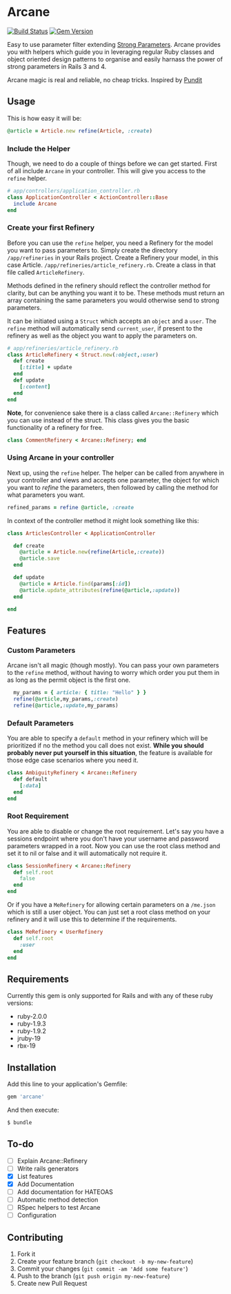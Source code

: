 # Arcane

[![Build Status](https://travis-ci.org/cloudsdaleapp/arcane.png?branch=master)](https://travis-ci.org/cloudsdaleapp/arcane)
[![Gem Version](https://badge.fury.io/rb/arcane.png)](http://badge.fury.io/rb/arcane)

Easy to use parameter filter extending [Strong Parameters](https://github.com/rails/strong_parameters).
Arcane provides you with helpers which guide you in leveraging regular Ruby classes and object oriented
design patterns to organise and easily harnass the power of strong parameters in Rails 3 and 4.

Arcane magic is real and reliable, no cheap tricks.
Inspired by [Pundit](https://github.com/elabs/pundit)

## Usage

This is how easy it will be:

```ruby
@article = Article.new refine(Article, :create)
```

### Include the Helper

Though, we need to do a couple of things before we can get started. First of all include `Arcane` in your
controller. This will give you access to the `refine` helper.

```ruby
# app/controllers/application_controller.rb
class ApplicationController < ActionController::Base
  include Arcane
end
```

### Create your first Refinery

Before you can use the `refine` helper, you need a Refinery for the model you want to pass parameters to.
Simply create the directory `/app/refineries` in your Rails project. Create a Refinery your model, in this
case Article. `/app/refineries/article_refinery.rb`. Create a class in that file called `ArticleRefinery`.

Methods defined in the refinery should reflect the controller method for clarity, but can be anything you
want it to be. These methods must return an array containing the same parameters you would otherwise send
to strong parameters.

It can be initiated using a `Struct` which accepts an `object` and a `user`. The `refine` method will
automatically send `current_user`, if present to the refinery as well as the object you want to apply
the parameters on.

```ruby
# app/refineries/article_refinery.rb
class ArticleRefinery < Struct.new(:object,:user)
  def create
    [:title] + update
  end
  def update
    [:content]
  end
end
```

**Note**, for convenience sake there is a class called `Arcane::Refinery` which you can use instead of
the struct. This class gives you the basic functionality of a refinery for free.

```ruby
class CommentRefinery < Arcane::Refinery; end
```

### Using Arcane in your controller

Next up, using the `refine` helper. The helper can be called from anywhere in your controller and views
and accepts one parameter, the object for which you want to *refine* the parameters, then followed by
calling the method for what parameters you want.

```ruby
refined_params = refine @article, :create
```

In context of the controller method it might look something like this:

```ruby
class ArticlesController < ApplicationController

  def create
    @article = Article.new(refine(Article,:create))
    @article.save
  end

  def update
    @article = Article.find(params[:id])
    @article.update_attributes(refine(@article,:update))
  end

end

```

## Features

### Custom Parameters
Arcane isn't all magic (though mostly). You can pass your own parameters to the `refine` method, without
having to worry which order you put them in as long as the permit object is the first one.

```ruby
  my_params = { article: { title: "Hello" } }
  refine(@article,my_params,:create)
  refine(@article,:update,my_params)
```

### Default Parameters
You are able to specify a `default` method in your refinery which will be prioritized if no the method
you call does not exist. **While you should probably never put yourself in this situation**, the feature
is available for those edge case scenarios where you need it.

```ruby
class AmbiguityRefinery < Arcane::Refinery
  def default
    [:data]
  end
end
```

### Root Requirement
You are able to disable or change the root requirement. Let's say you have a sessions endpoint where
you don't have your username and password parameters wrapped in a root. Now you can use the root class
method and set it to nil or false and it will automatically not require it.

```ruby
class SessionRefinery < Arcane::Refinery
  def self.root
    false
  end
end
```

Or if you have a `MeRefinery` for allowing certain parameters on a `/me.json` which is still a user
object. You can just set a root class method on your refinery and it will use this to determine if
the requirements.

```ruby
class MeRefinery < UserRefinery
  def self.root
    :user
  end
end
```

## Requirements

Currently this gem is only supported for Rails and with any of these ruby versions:

* ruby-2.0.0
* ruby-1.9.3
* ruby-1.9.2
* jruby-19
* rbx-19

## Installation

Add this line to your application's Gemfile:

```ruby
gem 'arcane'
```

And then execute:

```bash
$ bundle
```

## To-do

- [ ] Explain Arcane::Refinery
- [ ] Write rails generators
- [x] List features
- [x] Add Documentation
- [ ] Add documentation for HATEOAS
- [ ] Automatic method detection
- [ ] RSpec helpers to test Arcane
- [ ] Configuration

## Contributing

1. Fork it
2. Create your feature branch (`git checkout -b my-new-feature`)
3. Commit your changes (`git commit -am 'Add some feature'`)
4. Push to the branch (`git push origin my-new-feature`)
5. Create new Pull Request
